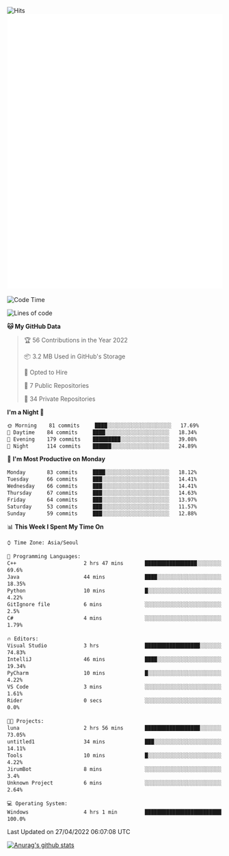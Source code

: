 ![Hits](https://hits.seeyoufarm.com/api/count/incr/badge.svg?url=https%3A%2F%2Fgithub.com%2Fkokose1234&count_bg=%2379C83D&title_bg=%23555555&icon=apple.svg&icon_color=%23E7E7E7&title=hits&edge_flat=false)
<br/>
![Metrics](https://github.com/kokose1234/kokose1234/blob/main/github-metrics.svg)

<!--START_SECTION:waka-->
![Code Time](http://img.shields.io/badge/Code%20Time-626%20hrs%2035%20mins-blue)

![Lines of code](https://img.shields.io/badge/From%20Hello%20World%20I%27ve%20Written-2%20Million%20lines%20of%20code-blue)

**🐱 My GitHub Data** 

> 🏆 56 Contributions in the Year 2022
 > 
> 📦 3.2 MB Used in GitHub's Storage 
 > 
> 💼 Opted to Hire
 > 
> 📜 7 Public Repositories 
 > 
> 🔑 34 Private Repositories  
 > 
**I'm a Night 🦉** 

```text
🌞 Morning    81 commits     ████░░░░░░░░░░░░░░░░░░░░░   17.69% 
🌆 Daytime    84 commits     ████░░░░░░░░░░░░░░░░░░░░░   18.34% 
🌃 Evening    179 commits    █████████░░░░░░░░░░░░░░░░   39.08% 
🌙 Night      114 commits    ██████░░░░░░░░░░░░░░░░░░░   24.89%

```
📅 **I'm Most Productive on Monday** 

```text
Monday       83 commits     ████░░░░░░░░░░░░░░░░░░░░░   18.12% 
Tuesday      66 commits     ███░░░░░░░░░░░░░░░░░░░░░░   14.41% 
Wednesday    66 commits     ███░░░░░░░░░░░░░░░░░░░░░░   14.41% 
Thursday     67 commits     ███░░░░░░░░░░░░░░░░░░░░░░   14.63% 
Friday       64 commits     ███░░░░░░░░░░░░░░░░░░░░░░   13.97% 
Saturday     53 commits     ███░░░░░░░░░░░░░░░░░░░░░░   11.57% 
Sunday       59 commits     ███░░░░░░░░░░░░░░░░░░░░░░   12.88%

```


📊 **This Week I Spent My Time On** 

```text
⌚︎ Time Zone: Asia/Seoul

💬 Programming Languages: 
C++                      2 hrs 47 mins       █████████████████░░░░░░░░   69.6% 
Java                     44 mins             ████░░░░░░░░░░░░░░░░░░░░░   18.35% 
Python                   10 mins             █░░░░░░░░░░░░░░░░░░░░░░░░   4.22% 
GitIgnore file           6 mins              ░░░░░░░░░░░░░░░░░░░░░░░░░   2.5% 
C#                       4 mins              ░░░░░░░░░░░░░░░░░░░░░░░░░   1.79%

🔥 Editors: 
Visual Studio            3 hrs               ██████████████████░░░░░░░   74.83% 
IntelliJ                 46 mins             ████░░░░░░░░░░░░░░░░░░░░░   19.34% 
PyCharm                  10 mins             █░░░░░░░░░░░░░░░░░░░░░░░░   4.22% 
VS Code                  3 mins              ░░░░░░░░░░░░░░░░░░░░░░░░░   1.61% 
Rider                    0 secs              ░░░░░░░░░░░░░░░░░░░░░░░░░   0.0%

🐱‍💻 Projects: 
luna                     2 hrs 56 mins       ██████████████████░░░░░░░   73.05% 
untitled1                34 mins             ███░░░░░░░░░░░░░░░░░░░░░░   14.11% 
Tools                    10 mins             █░░░░░░░░░░░░░░░░░░░░░░░░   4.22% 
JirumBot                 8 mins              ░░░░░░░░░░░░░░░░░░░░░░░░░   3.4% 
Unknown Project          6 mins              ░░░░░░░░░░░░░░░░░░░░░░░░░   2.64%

💻 Operating System: 
Windows                  4 hrs 1 min         █████████████████████████   100.0%

```


 Last Updated on 27/04/2022 06:07:08 UTC
<!--END_SECTION:waka-->

[![Anurag's github stats](https://github-readme-stats.vercel.app/api?username=kokose1234&theme=dracula)](https://github.com/anuraghazra/github-readme-stats)



	

